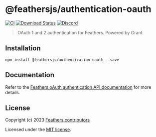 # @feathersjs/authentication-oauth

[![CI](https://github.com/feathersjs/feathers/workflows/CI/badge.svg)](https://github.com/feathersjs/feathers/actions?query=workflow%3ACI)
[![Download Status](https://img.shields.io/npm/dm/@feathersjs/authentication-oauth.svg?style=flat-square)](https://www.npmjs.com/package/@feathersjs/authentication-oauth)
[![Discord](https://badgen.net/badge/icon/discord?icon=discord&label)](https://discord.gg/qa8kez8QBx)

> OAuth 1 and 2 authentication for Feathers. Powered by Grant.

## Installation

```
npm install @feathersjs/authentication-oauth --save
```

## Documentation

Refer to the [Feathers oAuth authentication API documentation](https://docs.feathersjs.com/api/authentication/oauth.html) for more details.

## License

Copyright (c) 2023 [Feathers contributors](https://github.com/feathersjs/feathers/graphs/contributors)

Licensed under the [MIT license](LICENSE).
